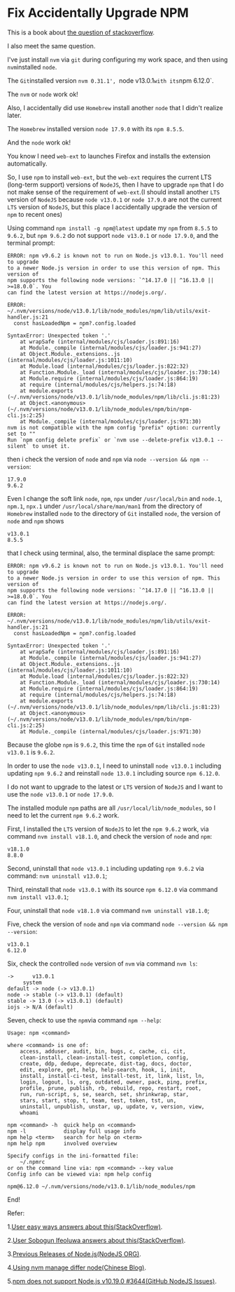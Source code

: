 # Fix Accidentally Upgrade NPM

This is a book about [the question of stackoverflow](https://stackoverflow.com/questions/60035154/npm-is-known-not-to-run-on-node-js-v9-2-1).

I also meet the same question.

I've just install `nvm` via `git` during configuring my work space, and then using `nvm`installed `node`.

The `Git`installed version `nvm 0.31.1', `node v13.0.1` with its `npm 6.12.0`.

The `nvm` or `node` work ok!

Also, I accidentally did use `Homebrew` install another `node` that I didn't realize later.

The `Homebrew` installed version `node 17.9.0` with its `npm 8.5.5`.

And the `node` work ok!

You know I need `web-ext` to launches Firefox and installs the extension automatically. 

So, I use `npm` to install `web-ext`, but the `web-ext` requires the current LTS (long-term support) versions of `NodeJS`, then I have to upgrade `npm` that I do not make sense of the requirement of `web-ext`.(I should install another `LTS` version of `NodeJS` because `node v13.0.1` or `node 17.9.0` are not the current `LTS` version of `NodeJS`, but this place I accidentally upgrade the version of `npm` to recent ones)

Using command `npm install -g npm@latest` update my `npm` from `8.5.5` to `9.6.2`, but `npm 9.6.2` do not support `node v13.0.1` or `node 17.9.0`, and the terminal prompt:

    ERROR: npm v9.6.2 is known not to run on Node.js v13.0.1. You'll need to upgrade
    to a newer Node.js version in order to use this version of npm. This version of
    npm supports the following node versions: `^14.17.0 || ^16.13.0 || >=18.0.0`. You
    can find the latest version at https://nodejs.org/.

    ERROR:
    ~/.nvm/versions/node/v13.0.1/lib/node_modules/npm/lib/utils/exit-handler.js:21
      const hasLoadedNpm = npm?.config.loaded
                           ^
    SyntaxError: Unexpected token '.'
        at wrapSafe (internal/modules/cjs/loader.js:891:16)
        at Module._compile (internal/modules/cjs/loader.js:941:27)
        at Object.Module._extensions..js (internal/modules/cjs/loader.js:1011:10)
        at Module.load (internal/modules/cjs/loader.js:822:32)
        at Function.Module._load (internal/modules/cjs/loader.js:730:14)
        at Module.require (internal/modules/cjs/loader.js:864:19)
        at require (internal/modules/cjs/helpers.js:74:18)
        at module.exports (~/.nvm/versions/node/v13.0.1/lib/node_modules/npm/lib/cli.js:81:23)
        at Object.<anonymous> (~/.nvm/versions/node/v13.0.1/lib/node_modules/npm/bin/npm-cli.js:2:25)
        at Module._compile (internal/modules/cjs/loader.js:971:30)
    nvm is not compatible with the npm config "prefix" option: currently set to ""
    Run `npm config delete prefix` or `nvm use --delete-prefix v13.0.1 --silent` to unset it.

then i check the version of `node` and `npm` via `node --version && npm --version`:

    17.9.0
    9.6.2
Even I change the soft link `node`, `npm`, `npx` under `/usr/local/bin` and `node.1`, `npm.1`, `npx.1` under `/usr/local/share/man/man1` from the directory of `Homebrew` installed `node` to the directory of `Git` installed `node`, the version of `node` and `npm` shows 

    v13.0.1 
    8.5.5

that I check using terminal, also, the terminal displace the same prompt:

    ERROR: npm v9.6.2 is known not to run on Node.js v13.0.1. You'll need to upgrade
    to a newer Node.js version in order to use this version of npm. This version of
    npm supports the following node versions: `^14.17.0 || ^16.13.0 || >=18.0.0`. You
    can find the latest version at https://nodejs.org/.

    ERROR:
    ~/.nvm/versions/node/v13.0.1/lib/node_modules/npm/lib/utils/exit-handler.js:21
      const hasLoadedNpm = npm?.config.loaded
                           ^
    SyntaxError: Unexpected token '.'
        at wrapSafe (internal/modules/cjs/loader.js:891:16)
        at Module._compile (internal/modules/cjs/loader.js:941:27)
        at Object.Module._extensions..js (internal/modules/cjs/loader.js:1011:10)
        at Module.load (internal/modules/cjs/loader.js:822:32)
        at Function.Module._load (internal/modules/cjs/loader.js:730:14)
        at Module.require (internal/modules/cjs/loader.js:864:19)
        at require (internal/modules/cjs/helpers.js:74:18)
        at module.exports (~/.nvm/versions/node/v13.0.1/lib/node_modules/npm/lib/cli.js:81:23)
        at Object.<anonymous> (~/.nvm/versions/node/v13.0.1/lib/node_modules/npm/bin/npm-cli.js:2:25)
        at Module._compile (internal/modules/cjs/loader.js:971:30)

Because the globe `npm` is `9.6.2`, this time the `npm` of `Git` installed `node v13.0.1` is `9.6.2`. 

In order to use the `node v13.0.1`, I need to uninstall `node v13.0.1` including updating `npm 9.6.2` and reinstall `node 13.0.1` including source `npm 6.12.0`.

I do not want to upgrade to the latest or `LTS` version of `NodeJS` and I want to use the `node v13.0.1` or `node 17.9.0`.

The installed module `npm` paths are all `/usr/local/lib/node_modules`, so I need to let the current `npm 9.6.2` work.

First, I installed the `LTS` version of `NodeJS` to let the `npm 9.6.2` work, via command `nvm install v18.1.0`, and check the version of `node` and `npm`:

    v18.1.0
    8.8.0
Second, uninstall that `node v13.0.1` including updating `npm 9.6.2` via command: `nvm uninstall v13.0.1`;

Third, reinstall that `node v13.0.1` with its source `npm 6.12.0` via command `nvm install v13.0.1`;

Four, uninstall that `node v18.1.0` via command `nvm uninstall v18.1.0`;

Five, check the version of `node` and `npm` via command `node --version && npm --version`:

    v13.0.1
    6.12.0
Six, check the controlled `node` version of `nvm` via command `nvm ls`:

    ->      v13.0.1
         system
    default -> node (-> v13.0.1)
    node -> stable (-> v13.0.1) (default)
    stable -> 13.0 (-> v13.0.1) (default)
    iojs -> N/A (default)

Seven, check to use the `npm`via command `npm --help`:

    Usage: npm <command>

    where <command> is one of:
        access, adduser, audit, bin, bugs, c, cache, ci, cit,
        clean-install, clean-install-test, completion, config,
        create, ddp, dedupe, deprecate, dist-tag, docs, doctor,
        edit, explore, get, help, help-search, hook, i, init,
        install, install-ci-test, install-test, it, link, list, ln,
        login, logout, ls, org, outdated, owner, pack, ping, prefix,
        profile, prune, publish, rb, rebuild, repo, restart, root,
        run, run-script, s, se, search, set, shrinkwrap, star,
        stars, start, stop, t, team, test, token, tst, un,
        uninstall, unpublish, unstar, up, update, v, version, view,
        whoami

    npm <command> -h  quick help on <command>
    npm -l            display full usage info
    npm help <term>   search for help on <term>
    npm help npm      involved overview

    Specify configs in the ini-formatted file:
        ~/.npmrc
    or on the command line via: npm <command> --key value
    Config info can be viewed via: npm help config

    npm@6.12.0 ~/.nvm/versions/node/v13.0.1/lib/node_modules/npm

End!

Refer:

1.[User easy ways answers about this(StackOverflow)][1].

2.[User Sobogun Ifeoluwa answers about this(StackOverflow)][2].

3.[Previous Releases of Node.js(NodeJS ORG)][3].

4.[Using nvm manage differ node(Chinese Blog)][4].

5.[npm does not support Node.js v10.19.0 #3644(GitHub NodeJS Issues)][5].


  [1]: https://stackoverflow.com/a/73497022/10846570
  [2]: https://stackoverflow.com/a/73384734/10846570
  [3]: https://nodejs.org/en/download/releases
  [4]: https://www.runoob.com/w3cnote/nvm-manager-node-versions.html
  [5]: https://github.com/nodejs/help/issues/3644